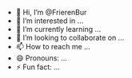 - 👋 Hi, I’m @FrierenBur
- 👀 I’m interested in ...
- 🌱 I’m currently learning ...
- 💞️ I’m looking to collaborate on ...
- 📫 How to reach me ...
- 😄 Pronouns: ...
- ⚡ Fun fact: ...

<!---
FrierenBur/FrierenBur is a ✨ special ✨ repository because its `README.md` (this file) appears on your GitHub profile.
You can click the Preview link to take a look at your changes.
--->
